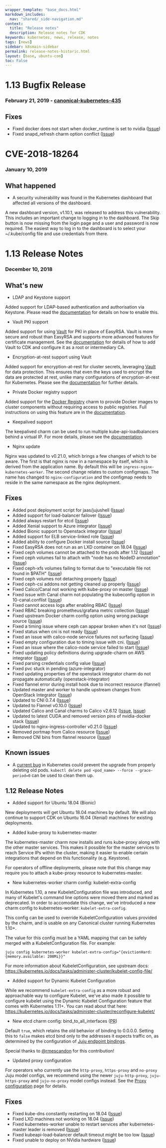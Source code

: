 ```yaml
---
wrapper_template: "base_docs.html"
markdown_includes:
  nav: "shared/_side-navigation.md"
context:
  title: "Release notes"
  description: Release notes for CDK
keywords: kubernetes, news, release, notes
tags: [news]
sidebar: k8smain-sidebar
permalink: release-notes-historic.html
layout: [base, ubuntu-com]
toc: False
---
```


# 1.13 Bugfix Release

### February 21, 2019 - [canonical-kubernetes-435](https://api.jujucharms.com/charmstore/v5/canonical-kubernetes-435/archive/bundle.yaml)

## Fixes

- Fixed docker does not start when docker_runtime is set to nvidia ([Issue](https://bugs.launchpad.net/charm-layer-docker/+bug/1816471))
- Fixed snapd_refresh charm option conflict ([Issue](https://github.com/juju-solutions/bundle-canonical-kubernetes/issues/657))

# CVE-2018-18264

### January 10, 2019

## What happened

- A security vulnerability was found in the Kubernetes dashboard that affected all
versions of the dashboard.

A new dashboard version, v1.10.1, was released to address this vulnerability. This
includes an important change to logging in to the dashboard. The Skip button is now
missing from the login page and a user and password is now required. The easiest way
to log in to the dashboard is to select your ~/.kube/config file and use credentials
from there.

# 1.13 Release Notes

### December 10, 2018

## What's new

- LDAP and Keystone support

Added support for LDAP-based authentication and authorisation via Keystone. Please
read the [documentation][docs-ldap] for details on how to enable this.

- Vault PKI support

Added support for using [Vault](https://jujucharms.com/u/openstack-charmers/vault/)
for PKI in place of EasyRSA. Vault is more secure and robust than EasyRSA and supports
more advanced features for certificate management. See the
[documentation][docs-vault] for details of how to add Vault to CDK and configure it as a
root or intermediary CA.

- Encryption-at-rest support using Vault

Added support for encryption-at-rest for cluster secrets, leveraging
[Vault](https://jujucharms.com/u/openstack-charmers/vault/) for data protection. This
ensures that even the keys used to encrypt the data are protected at rest, unlike many
configurations of encryption-at-rest for Kubernetes. Please see the
[documentation][docs-ear] for further details.

- Private Docker registry support

Added support for the [Docker Registry](https://jujucharms.com/u/containers/docker-registry)
charm to provide Docker images to cluster components without requiring access to
public registries. Full instructions on using this feature are in the [documentation][docs-registry].

- Keepalived support

The keepalived charm can be used to run multiple kube-api-loadbalancers behind a
virtual IP. For more details, please see the [documentation][docs-keepalived].

- Nginx update

Nginx was updated to v0.21.0, which brings a few changes of which to be aware. The first
is that nginx is now in a namespace by itself, which is derived from the application name.
By default this will be `ingress-nginx-kubernetes-worker`. The second change relates to
custom configmaps. The name has changed to `nginx-configuration` and the configmap needs to
reside in the same namespace as the nginx deployment.

## Fixes

 - Added post deployment script for jaas/jujushell ([Issue](https://github.com/juju-solutions/bundle-canonical-kubernetes/pull/697))
 - Added support for load-balancer failover ([Issue](https://github.com/juju-solutions/bundle-canonical-kubernetes/issues/453))
 - Added always restart for etcd ([Issue](https://github.com/juju-solutions/layer-etcd/pull/145))
 - Added Xenial support to Azure integrator ([Issue](https://github.com/juju-solutions/charm-azure-integrator/pull/17))
 - Added Bionic support to Openstack integrator ([Issue](https://github.com/juju-solutions/charm-openstack-integrator/pull/13))
 - Added support for ELB service-linked role ([Issue](https://github.com/juju-solutions/charm-aws-integrator/pull/29))
 - Added ability to configure Docker install source ([Issue](https://github.com/juju-solutions/bundle-canonical-kubernetes/issues/621))
 - Fixed EasyRSA does not run as an LXD container on 18.04 ([Issue](https://github.com/juju-solutions/bundle-canonical-kubernetes/issues/654))
 - Fixed ceph volumes cannot be attached to the pods after 1.12 ([Issue](https://github.com/juju-solutions/bundle-canonical-kubernetes/issues/662))
 - Fixed ceph volumes fail to attach with "node has no NodeID annotation" ([Issue](https://github.com/juju-solutions/bundle-canonical-kubernetes/issues/675))
 - Fixed ceph-xfs volumes failing to format due to "executable file not found in $PATH" ([Issue](https://github.com/juju-solutions/bundle-canonical-kubernetes/issues/668))
 - Fixed ceph volumes not detaching properly ([Issue](https://github.com/juju-solutions/bundle-canonical-kubernetes/issues/669))
 - Fixed ceph-csi addons not getting cleaned up properly ([Issue](https://github.com/juju-solutions/bundle-canonical-kubernetes/issues/680))
 - Fixed Calico/Canal not working with kube-proxy on master ([Issue](https://github.com/juju-solutions/bundle-canonical-kubernetes/issues/660))
 - Fixed issue with Canal charm not populating the kubeconfig option in 10-canal.conflist ([Issue](https://github.com/juju-solutions/bundle-canonical-kubernetes/issues/671))
 - Fixed cannot access logs after enabling RBAC ([Issue](https://github.com/juju-solutions/bundle-canonical-kubernetes/issues/642))
 - Fixed RBAC breaking prometheus/grafana metric collection ([Issue](https://github.com/juju-solutions/bundle-canonical-kubernetes/issues/635))
 - Fixed upstream Docker charm config option using wrong package source ([Issue](https://github.com/juju-solutions/bundle-canonical-kubernetes/issues/620))
 - Fixed a timing issue where ceph can appear broken when it's not ([Issue](https://github.com/juju-solutions/kubernetes/pull/173))
 - Fixed status when cni is not ready ([Issue](https://github.com/juju-solutions/kubernetes/pull/174))
 - Fixed an issue with calico-node service failures not surfacing ([Issue](https://github.com/juju-solutions/layer-calico/pull/28))
 - Fixed empty configuration due to timing issue with cni. ([Issue](https://github.com/juju-solutions/layer-canal/pull/22))
 - Fixed an issue where the calico-node service failed to start ([Issue](https://github.com/juju-solutions/layer-canal/pull/24))
 - Fixed updating policy definitions during upgrade-charm on AWS integrator ([Issue](https://github.com/juju-solutions/charm-aws-integrator/pull/30))
 - Fixed parsing credentials config value ([Issue](https://github.com/juju-solutions/charm-azure-integrator/pull/18))
 - Fixed pvc stuck in pending (azure-integrator)
 - Fixed updating properties of the openstack integrator charm do not propagate automatically (openstack-integrator)
 - Fixed flannel error during install hook due to incorrect resource (flannel)
 - Updated master and worker to handle upstream changes from OpenStack Integrator ([Issue](https://github.com/juju-solutions/kubernetes/pull/176))
 - Updated to CNI 0.7.4 ([Issue](https://github.com/juju-solutions/kubernetes/pull/194))
 - Updated to Flannel v0.10.0 ([Issue](https://github.com/juju-solutions/charm-flannel/pull/50))
 - Updated Calico and Canal charms to Calico v2.6.12 ([Issue](https://github.com/juju-solutions/layer-calico/pull/30), [Issue](https://github.com/juju-solutions/layer-canal/pull/27))
 - Updated to latest CUDA and removed version pins of nvidia-docker stack ([Issue](https://github.com/juju-solutions/layer-docker/pull/123))
 - Updated to nginx-ingress-controller v0.21.0 ([Issue](https://github.com/juju-solutions/kubernetes/pull/195))
 - Removed portmap from Calico resource ([Issue](https://github.com/juju-solutions/layer-calico/pull/29))
 - Removed CNI bins from flannel resource ([Issue](https://github.com/juju-solutions/layer-canal/pull/25))

## Known issues

 - A [current bug](https://github.com/kubernetes/kubernetes/issues/70044) in Kubernetes could prevent the upgrade from properly deleting old pods. `kubectl delete pod <pod_name> --force --grace-period=0` can be used to clean them up.


## 1.12 Release Notes

- Added support for Ubuntu 18.04 (Bionic)

New deployments will get Ubuntu 18.04 machines by default. We will also continue to support CDK on Ubuntu 16.04 (Xenial) machines for existing deployments.

- Added kube-proxy to kubernetes-master

The kubernetes-master charm now installs and runs kube-proxy along with the other master services. This makes it possible for the master services to reach Service IPs within the cluster, making it easier to enable certain integrations that depend on this functionality (e.g. Keystone).

For operators of offline deployments, please note that this change may require you to attach a kube-proxy resource to kubernetes-master.

- New kubernetes-worker charm config: kubelet-extra-config

In Kubernetes 1.10, a new KubeletConfiguration file was introduced, and many of Kubelet's command line options were moved there and marked as deprecated. In order to accomodate this change, we've introduced a new charm config to kubernetes-worker: `kubelet-extra-config`.

This config can be used to override KubeletConfiguration values provided by the charm, and is usable on any Canonical cluster running Kubernetes 1.10+.

The value for this config must be a YAML mapping that can be safely merged with a KubeletConfiguration file. For example:

```
juju config kubernetes-worker kubelet-extra-config="{evictionHard: {memory.available: 200Mi}}"
```

For more information about KubeletConfiguration, see upstream docs:
https://kubernetes.io/docs/tasks/administer-cluster/kubelet-config-file/

- Added support for Dynamic Kubelet Configuration

While we recommend `kubelet-extra-config` as a more robust and approachable way to configure Kubelet, we've also made it possible to configure kubelet using the Dynamic Kubelet Configuration feature that comes with Kubernetes 1.11+. You can read about that here:
https://kubernetes.io/docs/tasks/administer-cluster/reconfigure-kubelet/

- New etcd charm config: bind_to_all_interfaces ([PR](https://github.com/juju-solutions/layer-etcd/pull/137))

Default `true`, which retains the old behavior of binding to 0.0.0.0. Setting this to `false` makes etcd bind only to the addresses it expects traffic on, as determined by the configuration of [Juju endpoint bindings](https://docs.jujucharms.com/2.4/en/charms-deploying-advanced#deploying-to-network-spaces).

Special thanks to [@rmescandon](https://github.com/rmescandon) for this contribution!

- Updated proxy configuration

For operators who currently use the `http-proxy`, `https-proxy` and `no-proxy` Juju model configs, we recommend using the newer `juju-http-proxy`, `juju-https-proxy` and `juju-no-proxy` model configs instead. See the [Proxy configuration](https://github.com/juju-solutions/bundle-canonical-kubernetes/wiki/Proxy-configuration) page for details.

## Fixes

- Fixed kube-dns constantly restarting on 18.04 ([Issue](https://github.com/juju-solutions/bundle-canonical-kubernetes/issues/655))
- Fixed LXD machines not working on 18.04 ([Issue](https://github.com/juju-solutions/bundle-canonical-kubernetes/issues/654))
- Fixed kubernetes-worker unable to restart services after kubernetes-master leader is removed ([Issue](https://github.com/juju-solutions/bundle-canonical-kubernetes/issues/627))
- Fixed kubeapi-load-balancer default timeout might be too low ([Issue](https://github.com/juju-solutions/bundle-canonical-kubernetes/issues/650))
- Fixed unable to deploy on NVidia hardware ([Issue](https://github.com/juju-solutions/bundle-canonical-kubernetes/issues/664))

<!--LINKS-->

[docs-ldap]: /kubernetes/docs/ldap
[docs-vault]: /kubernetes/docs/using-vault
[docs-ear]: /kubernetes/docs/encryption-at-rest
[docs-keepalived]: /kubernetes/docs/keepalived
[docs-registry]: /kubernetes/docs/docker-registry
